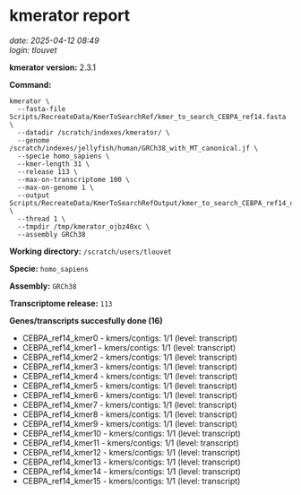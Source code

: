 # kmerator report
*date: 2025-04-12 08:49*  
*login: tlouvet*

**kmerator version:** 2.3.1

**Command:**

```
kmerator \
  --fasta-file Scripts/RecreateData/KmerToSearchRef/kmer_to_search_CEBPA_ref14.fasta \
  --datadir /scratch/indexes/kmerator/ \
  --genome /scratch/indexes/jellyfish/human/GRCh38_with_MT_canonical.jf \
  --specie homo_sapiens \
  --kmer-length 31 \
  --release 113 \
  --max-on-transcriptome 100 \
  --max-on-genome 1 \
  --output Scripts/RecreateData/KmerToSearchRefOutput/kmer_to_search_CEBPA_ref14_output \
  --thread 1 \
  --tmpdir /tmp/kmerator_ojbz40xc \
  --assembly GRCh38
```

**Working directory:** `/scratch/users/tlouvet`

**Specie:** `homo_sapiens`

**Assembly:** `GRCh38`

**Transcriptome release:** `113`

**Genes/transcripts succesfully done (16)**

- CEBPA_ref14_kmer0 - kmers/contigs: 1/1 (level: transcript)
- CEBPA_ref14_kmer1 - kmers/contigs: 1/1 (level: transcript)
- CEBPA_ref14_kmer2 - kmers/contigs: 1/1 (level: transcript)
- CEBPA_ref14_kmer3 - kmers/contigs: 1/1 (level: transcript)
- CEBPA_ref14_kmer4 - kmers/contigs: 1/1 (level: transcript)
- CEBPA_ref14_kmer5 - kmers/contigs: 1/1 (level: transcript)
- CEBPA_ref14_kmer6 - kmers/contigs: 1/1 (level: transcript)
- CEBPA_ref14_kmer7 - kmers/contigs: 1/1 (level: transcript)
- CEBPA_ref14_kmer8 - kmers/contigs: 1/1 (level: transcript)
- CEBPA_ref14_kmer9 - kmers/contigs: 1/1 (level: transcript)
- CEBPA_ref14_kmer10 - kmers/contigs: 1/1 (level: transcript)
- CEBPA_ref14_kmer11 - kmers/contigs: 1/1 (level: transcript)
- CEBPA_ref14_kmer12 - kmers/contigs: 1/1 (level: transcript)
- CEBPA_ref14_kmer13 - kmers/contigs: 1/1 (level: transcript)
- CEBPA_ref14_kmer14 - kmers/contigs: 1/1 (level: transcript)
- CEBPA_ref14_kmer15 - kmers/contigs: 1/1 (level: transcript)
